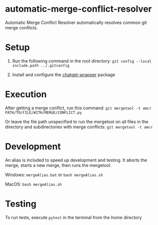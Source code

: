 # automatic-merge-conflict-resolver
Automatic Merge Conflict Resolver automatically resolves common git merge conflicts.

# Setup
1. Run the following command in the root directory:
```git config --local include.path ../.gitconfig```

2. Install and configure the [chatgpt-wrapper](https://github.com/mmabrouk/chatgpt-wrapper) package

# Execution
After getting a merge conflict, run this command:
```git mergetool -t amcr PATH/TO/FILE/WITH/MERGE/CONFLICT.py```

Or leave the file path unspecified to run the mergetool on all files in the directory and subdirectories with merge conflicts:
```git mergetool -t amcr```


# Development
An alias is included to speed up development and testing. It aborts the merge, starts a new merge, then runs the mergetool.

Windows: ```mergeAlias.bat``` or ```bash mergeAlias.sh```

MacOS: ```bash mergeAlias.sh```

# Testing
To run tests, execute ```pytest``` in the terminal from the home directory